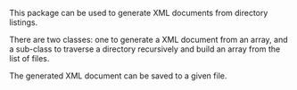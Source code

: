 This package can be used to generate XML documents from directory listings.

There are two classes: one to generate a XML document from an array, and a sub-class to traverse a directory recursively and build an array from the list of files.

The generated XML document can be saved to a given file.
